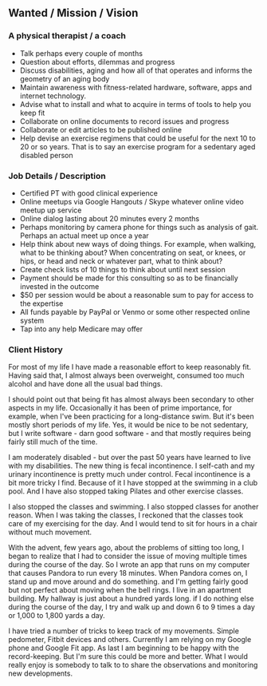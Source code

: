 
## Wanted / Mission / Vision

### A physical therapist / a coach

* Talk perhaps every couple of months
* Question about efforts, dilemmas and progress
* Discuss disabilities, aging and how all of that operates and informs  the geometry of an aging body
* Maintain awareness with fitness-related hardware, software, apps and internet technology.
* Advise what to install and what to acquire in terms of tools to help you keep fit
* Collaborate on online documents to record issues and progress
* Collaborate or edit articles to be published online
* Help devise an exercise regimens that could be useful for the next 10 to 20 or so years. That is to say an exercise program for a sedentary aged disabled person

### Job Details / Description
* Certified PT with good clinical experience
* Online meetups via Google Hangouts / Skype whatever online video meetup up service
* Online dialog lasting about 20 minutes every 2 months
* Perhaps monitoring by camera phone for things such as analysis of gait. Perhaps an actual meet up once a year
* Help think about new ways of doing things. For example, when walking, what to be thinking about? When concentrating on seat, or knees, or hips, or head and neck or whatever part, what to think about?
* Create check lists of 10 things to think about until next session
* Payment should be made for this consulting so as to be financially invested in the outcome
* $50 per session would be about a reasonable sum to pay for access to the expertise
* All funds payable by PayPal or Venmo or some other respected online system
* Tap into any help Medicare may offer

### Client History

For most of my life I have made a reasonable effort to keep reasonably fit. Having said that, I almost always been overweight, consumed too much alcohol and have done all the usual bad things.

I should point out that being fit has almost always been secondary to other aspects in my life. Occasionally it has been of prime importance, for example, when I've been practicing for a long-distance swim. But it's been mostly short periods of my life. Yes, it would be nice to be not sedentary, but I write software - darn good software - and that mostly requires being fairly still much of the time.

I am moderately disabled - but over the past 50 years have learned to live with my disabilities. The new thing is fecal incontinence.  I self-cath and my urinary incontinence is pretty much under control. Fecal incontinence is a bit more tricky I find. Because of it I have stopped at the swimming in a club pool. And I have also stopped taking Pilates and other exercise classes.

I also stopped the classes and swimming. I also stopped classes for another reason. When I was taking the classes, I reckoned that the classes took care of my exercising for the day. And I would tend to sit for hours in a chair without much movement.

With the advent, few years ago, about the problems of sitting too long, I began to realize that I had to consider the issue of moving multiple times during the course of the day. So I wrote an app that runs on my computer that causes Pandora to run every 18 minutes. When Pandora comes on, I stand up and move around and do something. and I'm getting fairly good but not perfect about moving when the bell rings. I live in an apartment building. My hallway is just about a hundred yards long. if I do nothing else during the course of the day, I try and walk up and down 6 to 9 times a day or 1,000 to 1,800 yards a day.

I have tried a number of tricks to keep track of my movements. Simple pedometer, Fitbit devices and others. Currently I am relying on my Google phone and Google Fit app. As last I am beginning to be happy with the record-keeping. But I'm sure this could be more and better. What I would really enjoy is somebody to talk to to share the observations and monitoring new developments.
